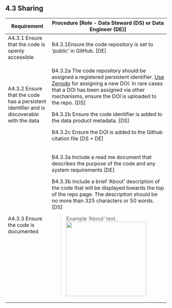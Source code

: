 **4.3 Sharing**
-----------

<table>
<thead>
<tr class="header">
<th><strong>Requirement</strong></th>
<th><strong>Procedure</strong> [Role - Data Steward (DS) or Data Engineer (DE)]</th>
</tr>
</thead>
<tbody>
<tr class="odd">
<td>A4.3.1 Ensure that the code is openly accessible</td>
<td>B4.3.1Ensure the code repository is set to ‘public’ in GitHub. [DE]</td>
</tr>
<tr class="even">
<td>A4.3.2 Ensure that the code has a persistent identifier and is discoverable with the data</td>
<td><p>B4.3.2a The code repository should be assigned a registered persistent identifier. <a href="https://docs.github.com/en/repositories/archiving-a-github-repository/referencing-and-citing-content"><span class="underline">Use Zenodo</span></a> for assigning a new DOI. In rare cases that a DOI has been assigned via other mechanisms, ensure the DOI is uploaded to the repo. [DS]</p>
<p>B4.3.2b Ensure the code identifier is added to the data product metadata. [DS]</p>
<p>B4.3.2c Ensure the DOI is added to the Github citation file [DS + DE]</p></td>
</tr>
<tr class="odd">
<td>A4.3.3 Ensure the code is documented</td>
<td><p>B4.3.3a Include a read me document that describes the purpose of the code and any system requirements [DE]</p>
<p>B4.3.3b Include a brief ‘About’ description of the code that will be displayed towards the top of the repo page. The description should be no more than 325 characters or 50 words. [DS]</p>
<blockquote>
<p>Example ‘About’ text.<img src="media/image2.png" style="width:2.61458in;height:2.41667in" /></p>
</blockquote></td>
</tr>
</tbody>
</table>

